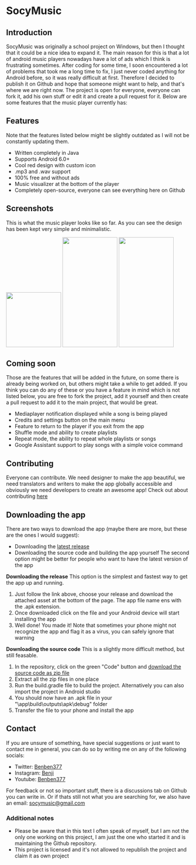 # SocyMusic

## Introduction
SocyMusic was originally a school project on Windows, but then I thought that it could be a nice idea to expand it. The main reason for this is that a lot of android music players nowadays have a lot of ads which I think is frustrating sometimes. After coding for some time, I soon encountered a lot of problems that took me a long time to fix, I just never coded anything for Android before, so it was really difficult at first. Therefore I decided to publish it on Github and hope that someone might want to help, and that's where we are right now. The project is open for everyone, everyone can fork it, add his own stuff or edit it and create a pull request for it. Below are some features that the music player currently has:

## Features
Note that the features listed below might be slightly outdated as I will not be constantly updating them.
- Written completely in Java
- Supports Android 6.0+
- Cool red design with custom icon
- .mp3 and .wav support
- 100% free and without ads
- Music visualizer at the bottom of the player
- Completely open-source, everyone can see everything here on Github

## Screenshots
This is what the music player looks like so far. As you can see the design has been kept very simple and minimalistic.

<img src="https://user-images.githubusercontent.com/50681275/119388676-e6692c00-bcca-11eb-8569-244e41e765d3.jpg" width="150" height="150">  <img src="https://user-images.githubusercontent.com/50681275/119388697-eb2de000-bcca-11eb-97f6-00b4c7d5daf9.jpg" width="150" height="300">  <img src="https://user-images.githubusercontent.com/50681275/119388684-e8cb8600-bcca-11eb-983b-2311b8a9a441.jpg" width="150" height="300">

## Coming soon
Those are the features that will be added in the future, on some there is already being worked on, but others might take a while to get added. If you think you can do any of these or you have a feature in mind which is not listed below, you are free to fork the project, add it yourself and then create a pull request to add it to the main project, that would be great.

- Mediaplayer notification displayed while a song is being played
- Credits and settings button on the main menu
- Feature to return to the player if you exit from the app
- Shuffle mode and ability to create playlists
- Repeat mode, the ability to repeat whole playlists or songs
- Google Assistant support to play songs with a simple voice command

## Contributing
Everyone can contribute. We need designer to make the app beautiful, we need translators and writers to make the app globally accessible and obviously we need developers to create an awesome app!
Check out about contributing [here](CONTRIBUTING.md)

## Downloading the app
There are two ways to download the app (maybe there are more, but these are the ones I would suggest):
- Downloading the [latest release](https://github.com/Benji377/SocyMusic/releases/latest)
- Downloading the source code and building the app yourself
The second option might be better for people who want to have the latest version of the app

**Downloading the release**
This option is the simplest and fastest way to get the app up and running. 
1. Just follow the link above, choose your release and download the attached asset at the bottom of the page. The app file name ens with the .apk extension.
2. Once downloaded click on the file and your Android device will start installing the app
3. Well done! You made it!
Note that sometimes your phone might not recognize the app and flag it as a virus, you can safely ignore that warning

**Downloading the source code**
This is a slightly more difficult method, but still feasable.
1. In the repository, click on the green "Code" button and [download the source code as zip file](https://github.com/Benji377/SocyMusic/archive/refs/heads/main.zip)
2. Extract all the zip files in one place
3. Run the build.gradle file to build the project. Alternatively you can also import the project in Android studio
4. You should now have an .apk file in your "\app\build\outputs\apk\debug" folder
5. Transfer the file to your phone and install the app

## Contact
If you are unsure of something, have special suggestions or just want to contact me in general, you can do so by writing me on any of the following socials:
- Twitter: [Benben377](https://twitter.com/Benben377)
- Instagram: [Benji](https://www.instagram.com/benji_the_one/)
- Youtube: [Benben377](https://www.youtube.com/channel/UCgkbKNjZCFy9EiToD5MK4O)

For feedback or not so important stuff, there is a discussions tab on Github you can write in.
Or if thats still not what you are searching for, we also have an email: socymusic@gmail.com

### Additional notes
- Please be aware that in this text I often speak of myself, but I am not the only one working on this project, I am just the one who started it and is maintaining the Github repository.
- This project is licensed and it's not allowed to republish the project and claim it as own project
